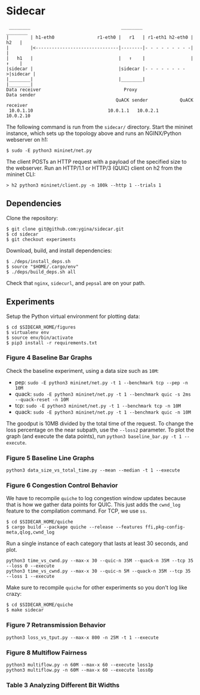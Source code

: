 # Sidecar
```
 ________                                  ________                   ________
|        | h1-eth0                r1-eth0 |   r1   | r1-eth1 h2-eth0 |   h2   |
|        |<-------------------------------|--------|- - - - - - - - -|        |
|   h1   |                                |   ↑    |                 |   ↑    |
|sidecar |                                |sidecar |- - - - - - - - >|sidecar |
|________|                                |________|                 |________|
Data receiver                               Proxy                   Data sender
                                         QuACK sender            QuACK receiver
 10.0.1.10                            10.0.1.1   10.0.2.1             10.0.2.10
```

The following command is run from the `sidecar/` directory. Start the mininet
instance, which sets up the topology above and runs an NGINX/Python webserver
on h1:
```
$ sudo -E python3 mininet/net.py
```

The client POSTs an HTTP request with a payload of the specified size to the
webserver. Run an HTTP/1.1 or HTTP/3 (QUIC) client on h2 from the mininet CLI:
```
> h2 python3 mininet/client.py -n 100k --http 1 --trials 1
```

## Dependencies

Clone the repository:

```
$ git clone git@github.com:ygina/sidecar.git
$ cd sidecar
$ git checkout experiments
```

Download, build, and install dependencies:

```
$ ./deps/install_deps.sh
$ source "$HOME/.cargo/env"
$ ./deps/build_deps.sh all
```

Check that `nginx`, `sidecurl`, and `pepsal` are on your path.

## Experiments

Setup the Python virtual environment for plotting data:

```
$ cd $SIDECAR_HOME/figures
$ virtualenv env
$ source env/bin/activate
$ pip3 install -r requirements.txt
```

### Figure 4 Baseline Bar Graphs

Check the baseline experiment, using a data size such as `10M`:

* pep: `sudo -E python3 mininet/net.py -t 1 --benchmark tcp --pep -n 10M`
* quack: `sudo -E python3 mininet/net.py -t 1 --benchmark quic -s 2ms --quack-reset -n 10M`
* tcp: `sudo -E python3 mininet/net.py -t 1 --benchmark tcp -n 10M`
* quack: `sudo -E python3 mininet/net.py -t 1 --benchmark quic -n 10M`

The goodput is 10MB divided by the total time of the request. To change
the loss percentage on the near subpath, use the `--loss2` parameter.
To plot the graph (and execute the data points), run `python3 baseline_bar.py -t 1 --execute`.

### Figure 5 Baseline Line Graphs

```
python3 data_size_vs_total_time.py --mean --median -t 1 --execute
```

### Figure 6 Congestion Control Behavior

We have to recompile `quiche` to log congestion window updates because
that is how we gather data points for QUIC. This just adds the `cwnd_log`
feature to the compilation command. For TCP, we use `ss`.

```
$ cd $SIDECAR_HOME/quiche
$ cargo build --package quiche --release --features ffi,pkg-config-meta,qlog,cwnd_log
```

Run a single instance of each category that lasts at least 30 seconds, and plot.

```
python3 time_vs_cwnd.py --max-x 30 --quic-n 35M --quack-n 35M --tcp 35 --loss 0 --execute
python3 time_vs_cwnd.py --max-x 30 --quic-n 5M --quack-n 35M --tcp 35 --loss 1 --execute
```

Make sure to recompile `quiche` for other experiments so you don't
log like crazy:

```
$ cd $SIDECAR_HOME/quiche
$ make sidecar
```

### Figure 7 Retransmission Behavior

```
python3 loss_vs_tput.py --max-x 800 -n 25M -t 1 --execute
```

### Figure 8 Multiflow Fairness

```
python3 multiflow.py -n 60M --max-x 60 --execute loss1p
python3 multiflow.py -n 60M --max-x 60 --execute loss0p
```

### Table 3 Analyzing Different Bit Widths


